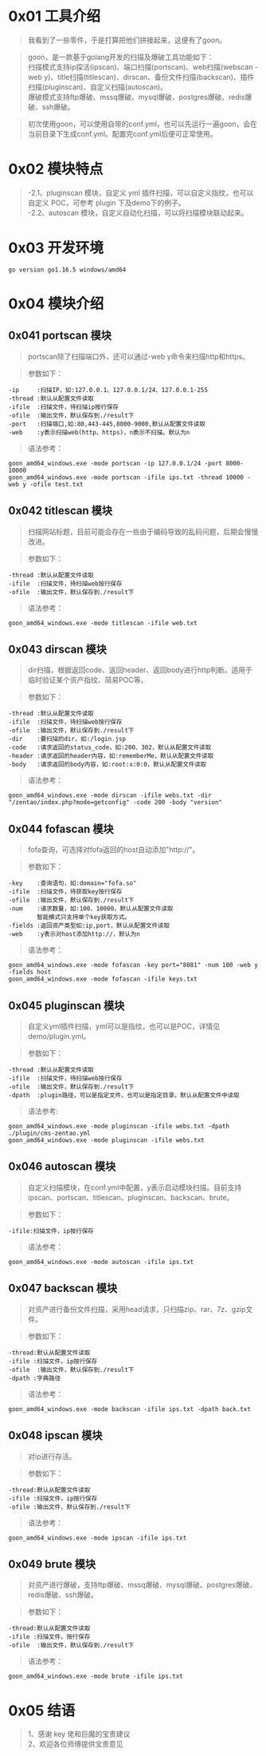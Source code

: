 # 0x01 工具介绍

> 我看到了一些零件，于是打算把他们拼接起来，这便有了goon。

> goon，是一款基于golang开发的扫描及爆破工具功能如下：  
> 扫描模式支持ip探活(ipscan)、端口扫描(portscan)、web扫描(webscan -web y)、title扫描(titlescan)、dirscan、备份文件扫描(backscan)、插件扫描(pluginscan)、自定义扫描(autoscan)。  
> 爆破模式支持ftp爆破、mssq爆破、mysql爆破、postgres爆破、redis爆破、ssh爆破。

> 初次使用goon，可以使用自带的conf.yml，也可以先运行一遍goon，会在当前目录下生成conf.yml。配置完conf.yml后便可正常使用。

# 0x02 模块特点

> -2.1、pluginscan 模块，自定义 yml 插件扫描，可以自定义指纹，也可以自定义 POC，可参考 plugin 下及demo下的例子。  
> -2.2、autoscan 模块，自定义自动化扫描，可以将扫描模块联动起来。

# 0x03 开发环境

    go version go1.16.5 windows/amd64

# 0x04 模块介绍

## 0x041 portscan 模块

> portscan除了扫描端口外，还可以通过-web y命令来扫描http和https。

> 参数如下：

    -ip     :扫描IP，如:127.0.0.1、127.0.0.1/24、127.0.0.1-255
    -thread :默认从配置文件读取
    -ifile  :扫描文件，待扫描ip按行保存
    -ofile  :输出文件，默认保存到./result下
    -port   :扫描端口,如:80,443-445,8000-9000,默认从配置文件读取
    -web    :y表示扫描web(http、https)，n表示不扫描，默认为n
    
> 语法参考：

    goon_amd64_windows.exe -mode portscan -ip 127.0.0.1/24 -port 8000-10000
    goon_amd64_windows.exe -mode portscan -ifile ips.txt -thread 10000 -web y -ofile test.txt

## 0x042 titlescan 模块

> 扫描网站标题，目前可能会存在一些由于编码导致的乱码问题，后期会慢慢改进。

> 参数如下：

    -thread :默认从配置文件读取
    -ifile  :扫描文件，待扫描web按行保存
    -ofile  :输出文件，默认保存到./result下

> 语法参考：

    goon_amd64_windows.exe -mode titlescan -ifile web.txt

## 0x043 dirscan 模块

> dir扫描，根据返回code、返回header、返回body进行http判断。适用于临时验证某个资产指纹、简易POC等。

> 参数如下：

    -thread :默认从配置文件读取
    -ifile  :扫描文件，待扫描web按行保存
    -ofile  :输出文件，默认保存到./result下
    -dir    :要扫描的dir，如:/login.jsp
    -code   :请求返回的status_code，如:200、302，默认从配置文件读取
    -header :请求返回的header内容，如:rememberMe，默认从配置文件读取
    -body   :请求返回的body内容，如:root:x:0:0，默认从配置文件读取

> 语法参考：

    goon_amd64_windows.exe -mode dirscan -ifile webs.txt -dir "/zentao/index.php?mode=getconfig" -code 200 -body "version"

## 0x044 fofascan 模块

> fofa查询，可选择对fofa返回的host自动添加"http://"。

> 参数如下：

    -key    :查询语句，如:domain="fofa.so"
    -ifile  :扫描文件，待获取key按行保存
    -ofile  :输出文件，默认保存到./result下
    -num    :请求数量，如:100、10000，默认从配置文件读取
            智能模式只支持单个key获取方式。
    -fields :返回资产类型如:ip,port，默认从配置文件读取
    -web    :y表示对host添加http://，默认为n

> 语法参考：

    goon_amd64_windows.exe -mode fofascan -key port="8081" -num 100 -web y -fields host
    goon_amd64_windows.exe -mode fofascan -ifile keys.txt

## 0x045 pluginscan 模块

> 自定义yml插件扫描，yml可以是指纹，也可以是POC，详情见demo/plugin.yml。

> 参数如下：

    -thread :默认从配置文件读取
    -ifile  :扫描文件，待扫描web按行保存
    -ofile  :输出文件，默认保存到./result下
    -dpath  :plugin路径，可以是指定文件，也可以是指定目录，默认从配置文件中读取

> 语法参考:

    goon_amd64_windows.exe -mode pluginscan -ifile webs.txt -dpath ./plugin/cms-zentao.yml
    goon_amd64_windows.exe -mode pluginscan -ifile webs.txt

## 0x046 autoscan 模块

> 自定义扫描模块，在conf.yml中配置，y表示启动模块扫描。目前支持ipscan、portscan、titlescan、pluginscan、backscan、brute。

> 参数如下：

    -ifile:扫描文件，ip按行保存

> 语法参考：

    goon_amd64_windows.exe -mode autoscan -ifile ips.txt
    
## 0x047 backscan 模块

> 对资产进行备份文件扫描，采用head请求，只扫描zip、rar、7z、gzip文件。

> 参数如下：

    -thread:默认从配置文件读取
    -ifile :扫描文件，ip按行保存
    -ofile  :输出文件，默认保存到./result下
    -dpath :字典路径
    
> 语法参考：

    goon_amd64_windows.exe -mode backscan -ifile ips.txt -dpath back.txt
    
## 0x048 ipscan 模块

> 对ip进行存活。

> 参数如下：

    -thread:默认从配置文件读取
    -ifile :扫描文件，ip按行保存
    -ofile :输出文件，默认保存到./result下
    
> 语法参考：

    goon_amd64_windows.exe -mode ipscan -ifile ips.txt
    
## 0x049 brute 模块

> 对资产进行爆破，支持ftp爆破、mssq爆破、mysql爆破、postgres爆破、redis爆破、ssh爆破。

> 参数如下：

    -thread:默认从配置文件读取
    -ifile :扫描文件，按行保存
    -ofile  :输出文件，默认保存到./result下
    
> 语法参考：

    goon_amd64_windows.exe -mode brute -ifile ips.txt

# 0x05 结语
  
> 1、感谢 key 佬和巨魔的宝贵建议  
> 2、欢迎各位师傅提供宝贵意见
